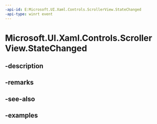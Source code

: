 ```yaml
---
-api-id: E:Microsoft.UI.Xaml.Controls.ScrollerView.StateChanged
-api-type: winrt event
---
```


<!-- Event syntax.
public event TypedEventHandler StateChanged<ScrollerView,  object>
-->

# Microsoft.UI.Xaml.Controls.ScrollerView.StateChanged

## -description

## -remarks

## -see-also

## -examples

